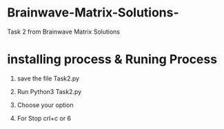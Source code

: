 # Brainwave-Matrix-Solutions-
Task 2 from Brainwave Matrix Solutions

# installing process & Runing Process

  1. save the file Task2.py

  2. Run Python3 Task2.py

  3. Choose your option

  4. For Stop crl+c or 6


